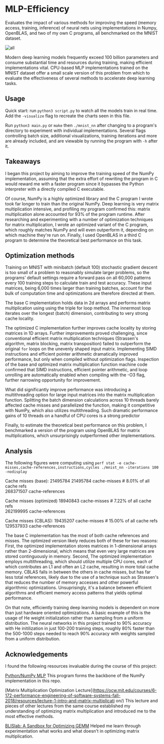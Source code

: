 # MLP-Efficiency
Evaluates the impact of various methods for improving the speed (memory access, training, inference) of neural nets using implementations in Numpy, OpenBLAS, and two of 
my own C programs, all benchmarked on the MNIST dataset. 

![all](assets/all.png)

Modern deep learning models frequently exceed 100 billion parameters and consume substantial time and resources during training, making efficient implementations vital.
CPU-based MLP implementations trained on the MNIST dataset offer a small scale version of this problem from which to evaluate the effectiveness of several methods to accelerate
deep learning tasks. 

## Usage

Quick start: run `python3 script.py` to watch all the models train in real time. Add the `-visualize` flag to recreate the charts seen in this file.

Run `python3 main.py` or `make` then `./mnist_nn` after changing to a program's directory to experiment with individual implementations.
Several flags controlling batch size, additional visualizations, training iterations and more are already included, and are viewable by running the program with `-h` after it.

## Takeaways

I began this project by aiming to improve the training speed of the NumPy implementation, assuming that the extra effort of rewriting the program in C would reward me with a 
faster program since it bypasses the Python interpreter with a directly compiled C executable. 

Of course, NumPy is a highly optimized library and the C program I wrote took far longer to train than the original NumPy. 
Deep learning is very matrix multiplication intensive, and profiling my program confirmed this: matrix multiplication alone accounted for 93% of the program runtime. 
After researching and experimenting with a number of optimization techniques for matrix multiplication, I wrote an optimized variant of the C program, which roughly matches
NumPy and will even outperform it, depending on which machine they're run on. 
Finally, I used OpenBLAS in a third C program to determine the theoretical best performance on this task.

## Optimization methods

Training on MNIST with minibatch (default 100) stochastic gradient descent is too small of a problem to reasonably simulate larger problems, so
the programs' default settings require a forward pass on all 60,000 patterns every 100 training steps to calculate train and test accuracy. These input matrices, being 6,000 
times larger than training batches, account for the bulk of computation time and optimizations are therefore directed at them.

The base C implementation holds data in 2d arrays and performs matrix multiplication using using the triple for loop method. The innermost loop iterates over the longest
(batch) dimension, contributing to very strong cache locality. 

The optimized C implementation further improves cache locality by storing matrices in 1D arrays. Further improvements proved challenging, since conventional efficient matrix
multiplication techniques (Strassen's algorithm, matrix blocking, matrix transposition) failed to outperform the original `for` loops on the unevenly shaped input matrix. 
Implementing SIMD instructions and efficient pointer arithmetic dramatically improved performance, but only when compiled without optimization flags. 
Inspection of the base and optimized matrix multiplication function machine code confirmed that SIMD instructions, efficient pointer arithmetic, and loop unrolling are 
automatically enabled when compiling with the -O3 flag, further narrowing opportunity for improvement.

What did significantly improve performance was introducing a multithreading option for large input matrices into the matrix multiplication function. Splitting the batch 
dimension calculations across 10 threads barely affected cache misses and parallelized the function, making it competitive with NumPy, which also utilizes multithreading.
Such dramatic performance gains of 10 threads on a handful of CPU cores is a strong predictor

Finally, to estimate the theoretical best performance on this problem, I benchmarked a version of the program using OpenBLAS for matrix multiplications, which unsurprisingly
outperformed other implementations. 


## Analysis

The following figures were computing using `perf stat -e cache-misses,cache-references,instructions,cycles ./mnist_nn -iterations 100 -nodisplay`

Cache misses (base): 21495784
21495784      cache-misses                     #    8.01% of all cache refs         
268371507      cache-references                                                      

Cache misses (optimized)
18940843      cache-misses                     #    7.22% of all cache refs         
262199995      cache-references                                             

Cache misses (CBLAS):
19435207      cache-misses                     #   15.00% of all cache refs         
129537933      cache-references                   

The base C implementation has the most of both cache references and misses. The optimized version likely reduces both of these for two reasons: First, the optimized implementation
stores matrices in 1-dimensional arrays rather than 2-dimensional, which means that even very large matrices are stored continguously in memory. Second, The optimized implementation
employs multithreading, which should utilize multiple CPU cores, each of which contributes an L1 and often an L2 cache, resulting in more total cache memory. 
CBLAS falls in between the others in cache misses, but has far less total references, likely due to the use of a technique such as Strassen's that reduces the number of 
memory accesses and other powerful algorithmic optimizations. Unsuprisingly, it's a balance between efficient algorithms and efficient memory access patterns that yields optimal
performance.

On that note, efficiently training deep learning models is dependent on more than just hardware oriented optimizations. A basic example of this is the usage of He weight
initialization rather than sampling from a uniform distribution. The neural networks in this project trained to 90% accuracy with He initilization in just 100-200 training steps, 
roughly 80% faster than the 500-1000 steps needed to reach 90% accuracy with weights sampled from a uniform distribution.

## Acknowledgements

I found the following resources invaluable during the course of this project:

[Python/NumPy MLP](https://www.kaggle.com/code/wwsalmon/simple-mnist-nn-from-scratch-numpy-no-tf-keras) This program forms the backbone of the NumPy implementation in this repo.

[Matrix Multiplication Optimization Lecture](https://ocw.mit.edu/courses/6-172-performance-engineering-of-software-systems-fall-2018/resources/lecture-1-intro-and-matrix-multiplicati
on/) This lecture and pieces of other lectures from the same course established my understanding of optimizing matrix multiplication and introduced me to the most effective methods.

[BLISlab: A Sandbox for Optimizing GEMM](https://github.com/flame/blislab) Helped me learn through experimentation what works and what doesn't in optimizing matrix multiplication.





